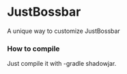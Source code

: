 # JustBossbar
A unique way to customize JustBossbar

### How to compile
Just compile it with -gradle shadowjar.

